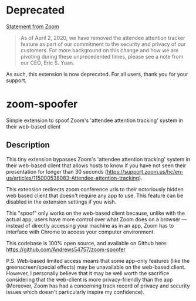 # Deprecated

[Statement from Zoom](https://support.zoom.us/hc/en-us/articles/115000538083-Attendee-attention-tracking)

> As of April 2, 2020, we have removed the attendee attention tracker feature as part of our commitment to the security and privacy of our customers. For more background on this change and how we are pivoting during these unprecedented times, please see a note from our CEO, Eric S. Yuan.

As such, this extension is now deprecated. For all users, thank you for your support.

# zoom-spoofer
Simple extension to spoof Zoom's 'attendee attention tracking' system in their web-based client

## Description

This tiny extension bypasses Zoom's 'attendee attention tracking' system in their web-based client that allows hosts to know if you have not seen their presentation for longer than 30 seconds (https://support.zoom.us/hc/en-us/articles/115000538083-Attendee-attention-tracking).

This extension redirects zoom conference urls to their notoriously hidden web based client that doesn't require any app to use. This feature can be disabled in the extension settings if you wish.

This "spoof" only works on the web-based client because, unlike with the actual app, users have more control over what Zoom does on a browser — instead of directly accessing your machine as in an app, Zoom has to interface with Chrome to access your computer environment.

This codebase is 100% open source, and available on Github here: https://github.com/Andrews54757/zoom-spoofer

P.S.
Web-based limited access means that some app-only features (like the greenscreen/special effects) may be unavailable on the web-based client. However, I personally believe that it may be well worth the sacrifice considering that the web-client is more privacy-friendly than the app (Moreover, Zoom has had a concerning track record of privacy and security issues which doesn't particularly inspire my confidence).
